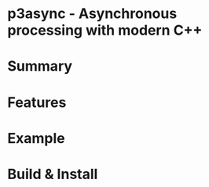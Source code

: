 # p3async - Asynchronous processing with modern C++

Summary
=======

Features
=======

Example
=======

Build & Install
===============

